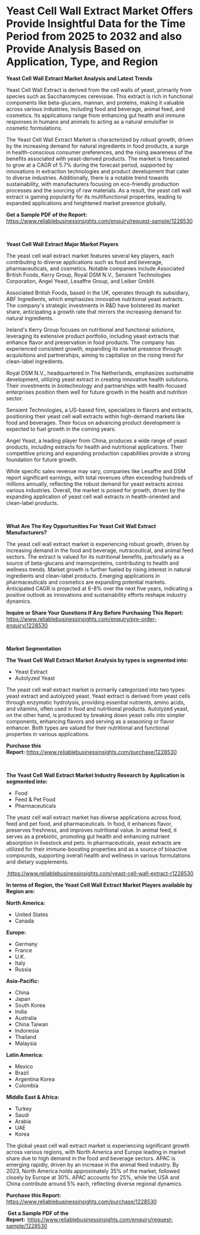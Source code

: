 <p><h1>Yeast Cell Wall Extract Market Offers Provide Insightful Data for the Time Period from 2025 to 2032 and also Provide Analysis Based on Application, Type, and Region</h1></p><p><strong>Yeast Cell Wall Extract Market Analysis and Latest Trends</strong></p>
<p><p>Yeast Cell Wall Extract is derived from the cell walls of yeast, primarily from species such as Saccharomyces cerevisiae. This extract is rich in functional components like beta-glucans, mannan, and proteins, making it valuable across various industries, including food and beverage, animal feed, and cosmetics. Its applications range from enhancing gut health and immune responses in humans and animals to acting as a natural emulsifier in cosmetic formulations.</p><p>The Yeast Cell Wall Extract Market is characterized by robust growth, driven by the increasing demand for natural ingredients in food products, a surge in health-conscious consumer preferences, and the rising awareness of the benefits associated with yeast-derived products. The market is forecasted to grow at a CAGR of 5.7% during the forecast period, supported by innovations in extraction technologies and product development that cater to diverse industries. Additionally, there is a notable trend towards sustainability, with manufacturers focusing on eco-friendly production processes and the sourcing of raw materials. As a result, the yeast cell wall extract is gaining popularity for its multifunctional properties, leading to expanded applications and heightened market presence globally.</p></p>
<p><strong>Get a Sample PDF of the Report:&nbsp;</strong> <a href="https://www.reliablebusinessinsights.com/enquiry/request-sample/1228530?utm_campaign=3368&utm_medium=2&utm_source=Github&utm_content=ia&utm_term=19042025&utm_id=yeast-cell-wall-extract">https://www.reliablebusinessinsights.com/enquiry/request-sample/1228530</a></p>
<p>&nbsp;</p>
<p><strong>Yeast Cell Wall Extract Major Market Players</strong></p>
<p><p>The yeast cell wall extract market features several key players, each contributing to diverse applications such as food and beverage, pharmaceuticals, and cosmetics. Notable companies include Associated British Foods, Kerry Group, Royal DSM N.V., Sensient Technologies Corporation, Angel Yeast, Lesaffre Group, and Leiber GmbH. </p><p>Associated British Foods, based in the UK, operates through its subsidiary, ABF Ingredients, which emphasizes innovative nutritional yeast extracts. The company's strategic investments in R&D have bolstered its market share, anticipating a growth rate that mirrors the increasing demand for natural ingredients.</p><p>Ireland's Kerry Group focuses on nutritional and functional solutions, leveraging its extensive product portfolio, including yeast extracts that enhance flavor and preservation in food products. The company has experienced consistent growth, expanding its market presence through acquisitions and partnerships, aiming to capitalize on the rising trend for clean-label ingredients.</p><p>Royal DSM N.V., headquartered in The Netherlands, emphasizes sustainable development, utilizing yeast extract in creating innovative health solutions. Their investments in biotechnology and partnerships with health-focused enterprises position them well for future growth in the health and nutrition sector.</p><p>Sensient Technologies, a US-based firm, specializes in flavors and extracts, positioning their yeast cell wall extracts within high-demand markets like food and beverages. Their focus on advancing product development is expected to fuel growth in the coming years.</p><p>Angel Yeast, a leading player from China, produces a wide range of yeast products, including extracts for health and nutritional applications. Their competitive pricing and expanding production capabilities provide a strong foundation for future growth.</p><p>While specific sales revenue may vary, companies like Lesaffre and DSM report significant earnings, with total revenues often exceeding hundreds of millions annually, reflecting the robust demand for yeast extracts across various industries. Overall, the market is poised for growth, driven by the expanding application of yeast cell wall extracts in health-oriented and clean-label products.</p></p>
<p>&nbsp;</p>
<p><strong>What Are The Key Opportunities For Yeast Cell Wall Extract Manufacturers?</strong></p>
<p><p>The yeast cell wall extract market is experiencing robust growth, driven by increasing demand in the food and beverage, nutraceutical, and animal feed sectors. The extract is valued for its nutritional benefits, particularly as a source of beta-glucans and mannoproteins, contributing to health and wellness trends. Market growth is further fueled by rising interest in natural ingredients and clean-label products. Emerging applications in pharmaceuticals and cosmetics are expanding potential markets. Anticipated CAGR is projected at 6-8% over the next five years, indicating a positive outlook as innovations and sustainability efforts reshape industry dynamics.</p></p>
<p><strong>Inquire or Share Your Questions If Any Before Purchasing This Report:</strong> <a href="https://www.reliablebusinessinsights.com/enquiry/pre-order-enquiry/1228530?utm_campaign=3368&utm_medium=2&utm_source=Github&utm_content=ia&utm_term=19042025&utm_id=yeast-cell-wall-extract">https://www.reliablebusinessinsights.com/enquiry/pre-order-enquiry/1228530</a></p>
<p>&nbsp;</p>
<p><strong>Market Segmentation</strong></p>
<p><strong>The Yeast Cell Wall Extract Market Analysis by types is segmented into:</strong></p>
<p><ul><li>Yeast Extract</li><li>Autolyzed Yeast</li></ul></p>
<p><p>The yeast cell wall extract market is primarily categorized into two types: yeast extract and autolyzed yeast. Yeast extract is derived from yeast cells through enzymatic hydrolysis, providing essential nutrients, amino acids, and vitamins, often used in food and nutritional products. Autolyzed yeast, on the other hand, is produced by breaking down yeast cells into simpler components, enhancing flavors and serving as a seasoning or flavor enhancer. Both types are valued for their nutritional and functional properties in various applications.</p></p>
<p><strong>Purchase this Report:&nbsp;</strong><a href="https://www.reliablebusinessinsights.com/purchase/1228530?utm_campaign=3368&utm_medium=2&utm_source=Github&utm_content=ia&utm_term=19042025&utm_id=yeast-cell-wall-extract">https://www.reliablebusinessinsights.com/purchase/1228530</a></p>
<p>&nbsp;</p>
<p><strong>The Yeast Cell Wall Extract Market Industry Research by Application is segmented into:</strong></p>
<p><ul><li>Food</li><li>Feed & Pet Food</li><li>Pharmaceuticals</li></ul></p>
<p><p>The yeast cell wall extract market has diverse applications across food, feed and pet food, and pharmaceuticals. In food, it enhances flavor, preserves freshness, and improves nutritional value. In animal feed, it serves as a prebiotic, promoting gut health and enhancing nutrient absorption in livestock and pets. In pharmaceuticals, yeast extracts are utilized for their immune-boosting properties and as a source of bioactive compounds, supporting overall health and wellness in various formulations and dietary supplements.</p></p>
<p><a href="https://www.reliablebusinessinsights.com/yeast-cell-wall-extract-r1228530?utm_campaign=3368&utm_medium=2&utm_source=Github&utm_content=ia&utm_term=19042025&utm_id=yeast-cell-wall-extract">&nbsp;https://www.reliablebusinessinsights.com/yeast-cell-wall-extract-r1228530</a></p>
<p><strong>In terms of Region, the Yeast Cell Wall Extract Market Players available by Region are:</strong></p>
<p>
    <p> <strong> North America: </strong>
        <ul>
            <li>United States</li>
            <li>Canada</li>
        </ul>
        </p> 
    <p> <strong> Europe: </strong>
        <ul>
            <li>Germany</li>
            <li>France</li>
            <li>U.K.</li>
            <li>Italy</li>
            <li>Russia</li>
        </ul>
        </p> 
    <p> <strong> Asia-Pacific: </strong>
        <ul>
            <li>China</li>
            <li>Japan</li>
            <li>South Korea</li>
            <li>India</li>
            <li>Australia</li>
            <li>China Taiwan</li>
            <li>Indonesia</li>
            <li>Thailand</li>
            <li>Malaysia</li>
        </ul>
        </p> 
    <p> <strong> Latin America: </strong>
        <ul>
            <li>Mexico</li>
            <li>Brazil</li>
            <li>Argentina Korea</li>
            <li>Colombia</li>
        </ul>
        </p> 
    <p> <strong> Middle East & Africa: </strong>
        <ul>
            <li>Turkey</li>
            <li>Saudi</li>
            <li>Arabia</li>
            <li>UAE</li>
            <li>Korea</li>
        </ul>
    </p>
    </p>
<p><p>The global yeast cell wall extract market is experiencing significant growth across various regions, with North America and Europe leading in market share due to high demand in the food and beverage sectors. APAC is emerging rapidly, driven by an increase in the animal feed industry. By 2023, North America holds approximately 35% of the market, followed closely by Europe at 30%. APAC accounts for 25%, while the USA and China contribute around 5% each, reflecting diverse regional dynamics.</p></p>
<p><strong>Purchase this Report: </strong><a href="https://www.reliablebusinessinsights.com/purchase/1228530?utm_campaign=3368&utm_medium=2&utm_source=Github&utm_content=ia&utm_term=19042025&utm_id=yeast-cell-wall-extract">https://www.reliablebusinessinsights.com/purchase/1228530</a></p>
<p>&nbsp;<strong>Get a Sample PDF of the Report:&nbsp;&nbsp;</strong><a href="https://www.reliablebusinessinsights.com/enquiry/request-sample/1228530?utm_campaign=3368&utm_medium=2&utm_source=Github&utm_content=ia&utm_term=19042025&utm_id=yeast-cell-wall-extract">https://www.reliablebusinessinsights.com/enquiry/request-sample/1228530</a></p>
<p><strong></strong></p>
<p><p></p><p></p><p></p></p>